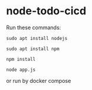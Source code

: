 # node-todo-cicd

Run these commands:


`sudo apt install nodejs`


`sudo apt install npm`


`npm install`

`node app.js`

or run by docker compose

